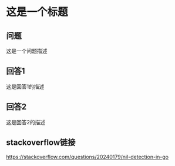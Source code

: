 # 这是一个标题

## 问题
这是一个问题描述

## 回答1
这是回答1的描述

## 回答2
这是回答2的描述

## stackoverflow链接
https://stackoverflow.com/questions/20240179/nil-detection-in-go